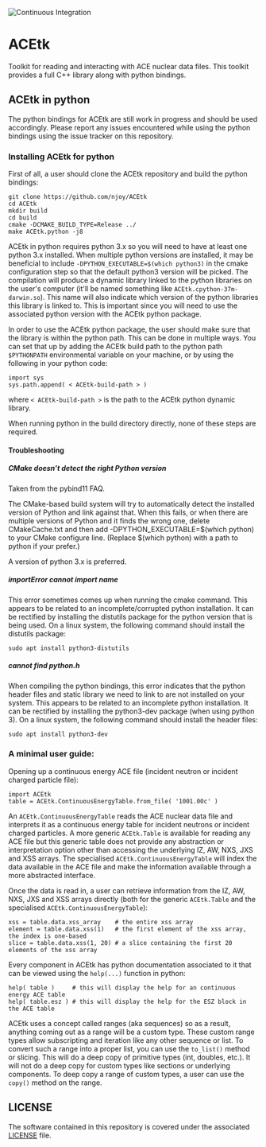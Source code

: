 ![Continuous Integration](https://github.com/njoy/ACEtk/workflows/Continuous%20Integration/badge.svg)

# ACEtk

Toolkit for reading and interacting with ACE nuclear data files. This toolkit provides a full C++ library along with python bindings.

## ACEtk in python

The python bindings for ACEtk are still work in progress and should be used accordingly. Please report any issues encountered while using the python bindings using the issue tracker on this repository.

### Installing ACEtk for python

First of all, a user should clone the ACEtk repository and build the python bindings:
```
git clone https://github.com/njoy/ACEtk
cd ACEtk
mkdir build
cd build
cmake -DCMAKE_BUILD_TYPE=Release ../
make ACEtk.python -j8
```

ACEtk in python requires python 3.x so you will need to have at least one python 3.x installed. When multiple python versions are installed, it may be beneficial to include ```-DPYTHON_EXECUTABLE=$(which python3)``` in the cmake configuration step so that the default python3 version will be picked. The compilation will produce a dynamic library linked to the python libraries on the user's computer (it'll be named something like `ACEtk.cpython-37m-darwin.so`). This name will also indicate which version of the python libraries this library is linked to. This is important since you will need to use the associated python version with the ACEtk python package.

In order to use the ACEtk python package, the user should make sure that the library is within the python path. This can be done in multiple ways. You can set that up by adding the ACEtk build path to the python path `$PYTHONPATH` environmental variable on your machine, or by using the following in your python code:
```
import sys
sys.path.append( < ACEtk-build-path > )
```
where `< ACEtk-build-path >` is the path to the ACEtk python dynamic library.

When running python in the build directory directly, none of these steps are required.

#### Troubleshooting ####

##### CMake doesn’t detect the right Python version #####

Taken from the pybind11 FAQ.

The CMake-based build system will try to automatically detect the installed version of Python and link against that. When this fails, or when there are multiple versions of Python and it finds the wrong one, delete CMakeCache.txt and then add -DPYTHON_EXECUTABLE=$(which python) to your CMake configure line. (Replace $(which python) with a path to python if your prefer.)

A version of python 3.x is preferred.

##### importError cannot import name <sysconfig> #####

This error sometimes comes up when running the cmake command. This appears to be related to an incomplete/corrupted python installation. It can be rectified by installing the distutils package for the python version that is being used. On a linux system, the following command should install the distutils package:
```
sudo apt install python3-distutils
```

##### cannot find python.h #####

When compiling the python bindings, this error indicates that the python header files and static library we need to link to are not installed on your system. This appears to be related to an incomplete python installation. It can be rectified by installing the python3-dev package (when using python 3). On a linux system, the following command should install the header files:
```
sudo apt install python3-dev
```

### A minimal user guide:

Opening up a continuous energy ACE file (incident neutron or incident charged particle file):
```
import ACEtk
table = ACEtk.ContinuousEnergyTable.from_file( '1001.00c' )
```

An `ACEtk.ContinuousEnergyTable` reads the ACE nuclear data file and interprets it as a continuous energy table for incident neutrons or incident charged particles. A more generic `ACEtk.Table` is available for reading any ACE file but this generic table does not provide any abstraction or interpretation option other than accessing the underlying IZ, AW, NXS, JXS and XSS arrays. The specialised `ACEtk.ContinuousEnergyTable` will index the data available in the ACE file and make the information available through a more abstracted interface.

Once the data is read in, a user can retrieve information from the IZ, AW, NXS, JXS and XSS arrays directly (both for the generic `ACEtk.Table` and the specialised `ACEtk.ContinuousEnergyTable`):
```
xss = table.data.xss_array    # the entire xss array
element = table.data.xss(1)   # the first element of the xss array, the index is one-based
slice = table.data.xss(1, 20) # a slice containing the first 20 elements of the xss array
```

Every component in ACEtk has python documentation associated to it that can be viewed using the `help(...)` function in python:
```
help( table )     # this will display the help for an continuous energy ACE table
help( table.esz ) # this will display the help for the ESZ block in the ACE table
```

ACEtk uses a concept called ranges (aka sequences) so as a result, anything coming out as a range will be a custom type. These custom range types allow subscripting and iteration like any other sequence or list. To convert such a range into a proper list, you can use the `to_list()` method or slicing. This will do a deep copy of primitive types (int, doubles, etc.). It will not do a deep copy for custom types like sections or underlying components. To deep copy a range of custom types, a user can use the `copy()` method on the range.

## LICENSE
The software contained in this repository is covered under the associated [LICENSE](LICENSE) file.
